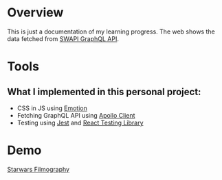 # Overview
This is just a documentation of my learning progress. The web shows the data fetched from [SWAPI GraphQL API](https://swapi-graphql.netlify.app/).

# Tools
## What I implemented in this personal project:
- CSS in JS using [Emotion](https://emotion.sh/docs/introduction)
- Fetching GraphQL API using [Apollo Client](https://www.apollographql.com/docs/react/v2/get-started/)
- Testing using [Jest](https://jestjs.io/docs/tutorial-react) and [React Testing Library](https://testing-library.com/docs/react-testing-library/intro/)

# Demo
[Starwars Filmography](https://starwars-filmography.netlify.app/)
